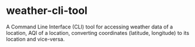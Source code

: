 # weather-cli-tool
A Command Line Interface (CLI) tool for accessing weather data of a location, AQI of a location, converting coordinates (latitude, longitude) to its location and vice-versa.
